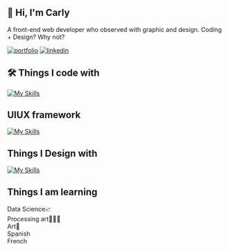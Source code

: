 ## 🚀 Hi, I'm Carly
A front-end web developer who observed with graphic and design. Coding + Design? Why not? 



[![portfolio](https://img.shields.io/badge/my_portfolio-000?style=for-the-badge&logo=ko-fi&logoColor=white)](https://carlyportfolio-890ca102755c.herokuapp.com/)
[![linkedin](https://img.shields.io/badge/linkedin-0A66C2?style=for-the-badge&logo=linkedin&logoColor=white)](https://www.linkedin.com/in/carly-o-ngakwan/)

## 🛠 Things I code with
[![My Skills](https://skillicons.dev/icons?i=html,css,scss,js,typescript,react,mysql)](https://skillicons.dev)


## UIUX framework
[![My Skills](https://skillicons.dev/icons?i=bootstrap,tailwind,mui)](https://skillicons.dev)
## Things I Design with
[![My Skills](https://skillicons.dev/icons?i=figma,xd,ai,ps,pr,ae)](https://skillicons.dev)
## Things I am learning
Data Science📈  
Processing art👩🏻‍🎨    
Art🌈  
Spanish  
French

